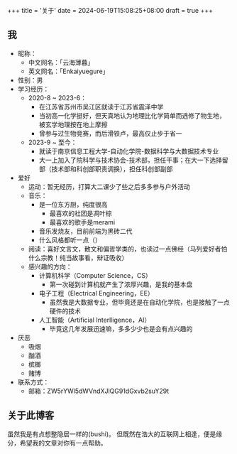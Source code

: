 +++
title = '关于'
date = 2024-06-19T15:08:25+08:00
draft = true
+++

## 我
- 昵称：
  - 中文网名：「云海薄暮」
  - 英文网名：「Enkaiyuegure」
- 性别：男
- 学习经历：
  - 2020-8 ~ 2023-6：
    - 在江苏省苏州市吴江区就读于江苏省震泽中学
    - 当初高一化学挺好，但天真地认为地理比化学简单而选修了物生地，被玄学地理按在地上摩擦
    - 曾参与过生物竞赛，而后滑铁卢，最高仅止步于省一
  - 2023-9 ~ 至今：
    - 就读于南京信息工程大学-自动化学院-数据科学与大数据技术专业
    - 大一上加入了院科学与技术协会-技术部，担任干事；在大一下选择留部（技术部和科创部职责调换），担任科创部副部
- 爱好
  - 运动：暂无经历，打算大二课少了些之后多多参与户外活动
  - 音乐：
    - 是一位东方厨，纯度很高
      - 最喜欢的社团是凋叶棕
      - 最喜欢的歌手是merami
    - 音乐发烧友，目前前端为黑砖二代
    - 什么风格都听一点（）
  - 阅读：喜好文言文，散文和偏哲学类的，也读过一点佛经（马列爱好者怕什么宗教！纯当故事看，辩证吸收）
  - 感兴趣的方向：
    - 计算机科学（Computer Science，CS）
      - 第一次碰到计算机就产生了浓厚兴趣，是我的基本盘
    - 电子工程（Electrical Engineering，EE）
      - 虽然我是大数据专业，但毕竟还是在自动化学院，也是接触了一点硬件的技术
    - 人工智能（Artificial Interlligence，AI）
      - 毕竟这几年发展迅速嘛，多多少少也是会有点兴趣的
- 厌恶
  - 吸烟
  - 酗酒
  - 槟榔
  - 赌博
- 联系方式：
    - 邮箱：ZW5rYWl5dWVndXJlQG91dGxvb2suY29t

## 关于此博客
虽然我是有点想整隐居一样的(bushi)。 
但既然在浩大的互联网上相逢，便是缘分，希望我的文章对你有一点帮助。

